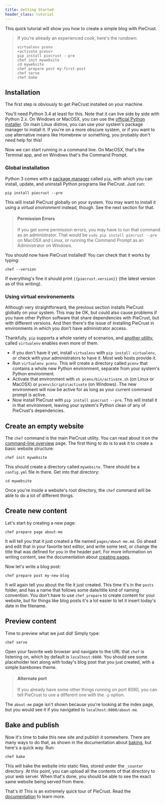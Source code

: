 ```yaml
---
title: Getting Started
header_class: tutorial
---
```


This quick tutorial will show you how to create a simple blog with PieCrust.

> If you're already an experienced cook, here's the rundown:
>
>     virtualenv pcenv
>     <activate pcenv>
>     pip install piecrust --pre
>     chef init mywebsite
>     cd mywebsite
>     chef prepare post my-first-post
>     chef serve
>     chef bake


## Installation

The first step is obviously to get PieCrust installed on your machine.

You'll need Python 3.4 at least for this. Note that it can live side by side
with Python 2.x. On Windows or MacOSX, you can use the [official Python
installer][1]. On main Linux distros, you can use your system's package manager
to install it. If you're on a more obscure system, or if you want to use
alternative means like Homebrew or something, you probably don't need help for
this!

Now we can start running in a command line. On MacOSX, that's the Terminal app,
and on Windows that's the Command Prompt.


### Global installation

Python 3 comes with a [package manager][2] called `pip`, with which you can install,
update, and uninstall Python programs like PieCrust. Just run:

    pip install piecrust --pre

This will install PieCrust globally on your system. You may want to install it
using a *virtual environment* instead, though. See the next section for that.

> #### Permission Errors
>
> If you get some permission errors, you may have to run that command as an
> administrator. That would be `sudo pip install piecrust --pre` on MacOSX and
> Linux, or running the Command Prompt as an Administrator on Windows.

You should now have PieCrust installed! You can check that it works by typing:

    chef --version

If everything's fine it should print `{{piecrust.version}}` (the latest
version as of this writing).


### Using virtual environements

Although very straightforward, the previous section installs PieCrust globally
on your system. This may be OK, but could also cause problems if you have other
Python software that share dependencies with PieCrust, but with different
versions.  And then there's the issue of installing PieCrust in environments in
which you don't have administrator access.

Thankfully, `pip` supports a whole variety of scenarios, and [another
utility][3], called `virtualenv` enables even more of them.

* If you don't have it yet, install `virtualenv` with `pip install virtualenv`,
  or check with your administrators to have it. Most web hosts provide it.
* Run `virtualenv pcenv`. This will create a directory called `pcenv` that
  contains a whole new Python environment, separate from your system's Python
  environment.
* Activate that environment with `sh pcenv/bin/activate.sh` (on Linux or MacOSX)
  or `pcenv\Scripts\activate` (on Windows). The new environment will now be
  active for as long as your current command prompt is active.
* Now install PieCrust with `pip install piecrust --pre`. This will install it
  in that environment, leaving your system's Python clean of any of PieCrust's
  dependencies.


## Create an empty website

The `chef` command is the main PieCrust utility. You can read about it on the
[command-line overview][cmdline] page. The first thing to do is to ask it to
create a basic website structure:

    chef init mywebsite

This should create a directory called `mywebsite`. There should be a
`config.yml` file in there. Get into that directory:

    cd mywebsite

Once you're inside a website's root directory, the `chef` command will be able
to do a lot of different things.


## Create new content

Let's start by creating a new page:

    chef prepare page about-me

It will tell you that it just created a file named `pages/about-me.md`. Go ahead
and edit that in your favorite text editor, and write some text, or change the
title that was defined for you in the header part. For more information on
writing content, see the documentation about [creating pages][cnt].

Now let's write a blog post:

    chef prepare post my-new-blog

It will again tell you about the file it just created. This time it's in the
`posts` folder, and has a name that follows some date/title kind of naming
convention. You don't have to use `chef prepare` to create content for your
website, but for things like blog posts it's a lot easier to let it insert
today's date in the filename.


## Preview content

Time to preview what we just did! Simply type:

    chef serve

Open your favorite web browser and navigate to the URL that `chef` is listening
on, which by default is `localhost:8080`. You should see some placeholder text
along with today's blog post that you just created, with a simple barebones theme.

> #### Alternate port
>
> If you already have some other things running on port 8080, you can tell
> PieCrust to use a different one with the `-p` option.

The `about-me` page isn't shown because you're looking at the index page, but
you would see it if you navigated to `localhost:8080/about-me`.


## Bake and publish

Now it's time to bake this new site and publish it somewhere. There are many
ways to do that, as shown in the documentation about [baking][bake], but here's
a quick way. Run:

    chef bake

This will bake the website into static files, stored under the `_counter`
directory. At this point, you can upload all the contents of that directory to
your web server. When that's done, you should be able to see the exact same
website being served from there.


That's it! This is an extremely quick tour of PieCrust. Read the
[documentation][doc] to learn more.


[1]: https://www.python.org/downloads/
[2]: https://pip.pypa.io/en/latest/
[3]: https://virtualenv.pypa.io/en/latest/
[doc]: {{pcurl('docs')}}
[cmdline]: {{pcurl('docs/general/command-line-overview')}}
[cnt]: {{pcurl('docs/content/creating-pages')}}
[bake]: {{pcurl('docs/publish')}}

